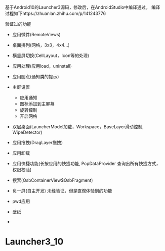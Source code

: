 基于Android10的Launcher3源码，修改后，在AndroidStudio中编译通过。
编译过程如下https://zhuanlan.zhihu.com/p/141243776

验证过的功能
- 应用微件(RemoteViews)
- 桌面排列(网格，3x3，4x4...)
- 横竖屏切换(CellLayout，Icon等的处理)
- 应用处理(应用load，uninstall)
  
- 应用圆点(通知类的提示)
- 主屏设置
  - 应用通知
  - 图标添加到主屏幕
  - 旋转控制
  - 开启网格

- 双层桌面(LauncherModel加载，Workspace，BaseLayer滑动控制, WipeDetector)
- 应用拖拽(DragLayer拖拽)
- 应用卸载
- 应用快捷功能(长按应用的快捷功能, PopDataProvider 查询出所有快捷方式， 权限校验)
- 搜索(QsbContainerView$QsbFragment)
- 负一屏(自主开发)
未经验证，但是直观体验到的功能

- pwd应用
- 壁纸
-



# Launcher3_10
